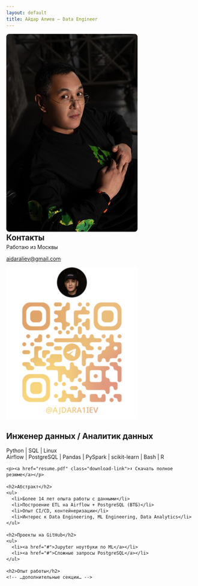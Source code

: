 ```yaml
---
layout: default
title: Айдар Алиев – Data Engineer
---
```


<div class="container">
  <aside class="sidebar">
    <img src="photo.jpg" alt="Айдар Алиев" width="350" style="border-radius:8px;">
    <h2 style="margin:0;font-size:1.3rem;color:var(--gold-soft);">Контакты</h2>
    <p style="margin:4px 0;">Работаю из Москвы</p>
    <p><a href="mailto:aidaraliev@gmail.com">aidaraliev@gmail.com</a></p>
    <img src="qr.png" alt="Telegram QR" width="350">
  </aside>

  <main class="content">
    <h2>Инженер данных / Аналитик данных</h2>
    <p class="skills">
      <span>Python</span> | <span>SQL</span> | <span>Linux</span><br>
      Airflow | PostgreSQL | Pandas | PySpark | scikit-learn | Bash | R
    </p>

    <p><a href="resume.pdf" class="download-link">⬇ Скачать полное резюме</a></p>

    <h2>Абстракт</h2>
    <ul>
      <li>Более 14 лет опыта работы с данными</li>
      <li>Построение ETL на Airflow + PostgreSQL (ВТБ)</li>
      <li>Опыт CI/CD, контейнеризации</li>
      <li>Интерес к Data Engineering, ML Engineering, Data Analytics</li>
    </ul>

    <h2>Проекты на GitHub</h2>
    <ul>
      <li><a href="#">Jupyter ноутбуки по ML</a></li>
      <li><a href="#">Сложные запросы PostgreSQL</a></li>
    </ul>

    <h2>Опыт работы</h2>
    <!-- …дополнительные секции… -->
  </main>
</div>
